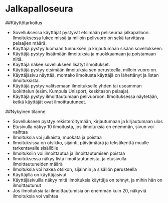 # Jalkapalloseura
##Käyttötarkoitus
* Sovelluksessa käyttäjät pystyvät etsimään peliseuraa jalkapalloon. Ilmoituksessa lukee missä ja milloin pelivuoro on sekä tarvittava pelaajien määrä.
* Käyttäjä pystyy luomaan tunnuksen ja kirjautumaan sisään sovellukseen.
* Käyttäjä pystyy lisäämään ilmoituksia ja muokkaamaan ja poistamaan niitä.
* Käyttäjä näkee sovellukseen lisätyt ilmoitukset.
* Käyttäjä pystyy etsimään ilmoituksia sen perusteella, milloin vuoro on.
* Käyttäjäsivu näyttää, montako ilmoitusta käyttäjä on lähettänyt ja listan ilmoituksista.
* Käyttäjä pystyy valitsemaan ilmoitukselle yhden tai useamman luokittelun (esim. Kumpula Unisport, keskitason pelaaja).
* Käyttäjä pystyy ilmoittautumaan pelivuoroon. Ilmoituksessa näytetään, ketkä käyttäjät ovat ilmoittautuneet.

##Nykyinen tilanne
* Sovellukseen pystyy rekisteröitymään, kirjautumaan ja kirjautumaan ulos
* Etusivulla näkyy 10 ilmoitusta, jos ilmoituksia on enemmän, sivun voi vaihtaa
* Ilmoituksia voi julkaista, muokata ja poistaa
* Ilmoituksissa on otsikko, sijainti, päivämäärä ja tekstikenttä muulle tarkentavalle sisällölle
* Ilmoituksiin voi ilmoittautua ja ilmoittautumisen poistaa
* Ilmoituksessa näkyy lista ilmoittautuneista, ja etusivulla ilmoittautuneiden määrä
* Ilmoituksia voi hakea otsikon, sijainnin ja sisällön perusteella
* Käyttäjillä on käyttäjäsivut
* Käyttäjäsivuilla näkyy mitä ilmoituksia käyttäjä on tehnyt, ja mihin hän on ilmoittautunut
* Jos ilmoituksia tai ilmoittautumisia on enemmän kuin 20, näkyviä ilmoituksia voi vaihtaa
